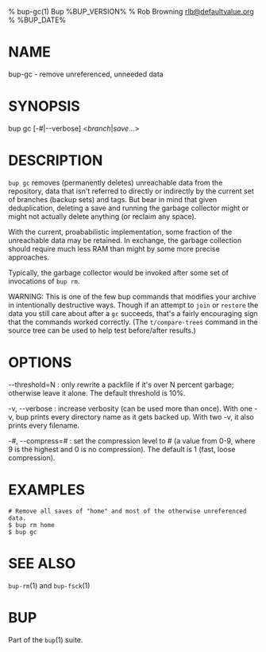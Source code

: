 % bup-gc(1) Bup %BUP_VERSION%
% Rob Browning <rlb@defaultvalue.org>
% %BUP_DATE%

# NAME

bup-gc - remove unreferenced, unneeded data

# SYNOPSIS

bup gc [-#|--verbose] <*branch*|*save*...>

# DESCRIPTION

`bup gc` removes (permanently deletes) unreachable data from the
repository, data that isn't referred to directly or indirectly by the
current set of branches (backup sets) and tags.  But bear in mind that
given deduplication, deleting a save and running the garbage collector
might or might not actually delete anything (or reclaim any space).

With the current, proababilistic implementation, some fraction of the
unreachable data may be retained.  In exchange, the garbage collection
should require much less RAM than might by some more precise
approaches.

Typically, the garbage collector would be invoked after some set of
invocations of `bup rm`.

WARNING: This is one of the few bup commands that modifies your
archive in intentionally destructive ways.  Though if an attempt to
`join` or `restore` the data you still care about after a `gc`
succeeds, that's a fairly encouraging sign that the commands worked
correctly.  (The `t/compare-trees` command in the source tree can be
used to help test before/after results.)

# OPTIONS

\--threshold=N
:   only rewrite a packfile if it's over N percent garbage; otherwise
    leave it alone.  The default threshold is 10%.

-v, \--verbose
: increase verbosity (can be used more than once).  With one -v, bup
    prints every directory name as it gets backed up.  With two -v,
    it also prints every filename.

-*#*, \--compress=*#*
:   set the compression level to # (a value from 0-9, where
    9 is the highest and 0 is no compression).  The default
    is 1 (fast, loose compression).

# EXAMPLES

    # Remove all saves of "home" and most of the otherwise unreferenced data.
    $ bup rm home
    $ bup gc

# SEE ALSO

`bup-rm`(1) and `bup-fsck`(1)

# BUP

Part of the `bup`(1) suite.
